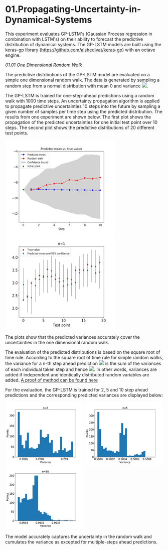 # 01.Propagating-Uncertainty-in-Dynamical-Systems

This experiment evaluates GP-LSTM's (Gaussian Process regression in combination with LSTM's) on their ability to forecast the predictive distribution of dynamical systems.
The GP-LSTM models are built using the keras-gp library (https://github.com/alshedivat/keras-gp) with an octave engine.

*01.01 One Dimensional Random Walk*

The predictive distributions of the GP-LSTM model are evaluated on a simple one
dimensional random walk. The data is generated by sampling a random step
from a normal distribution with mean 0 and variance <img src="https://render.githubusercontent.com/render/math?math=\sigma^{2}=0.1">.

The GP-LSTM is trained for one-step-ahead predictions using a random walk with 1000 time steps.
An uncertainty propagation algorithm is applied to propagate predictive uncertainties 10 steps into the future by sampling a given number of samples per time step using the predicted distribution.
The results from one experiment are shown below. The first plot shows the propagation of the predicted uncertainties for one initial test point over 10 steps. The second plot  shows the predictive distributions of 20 different test points.

<img src="./Figures/RW_uncertainty_propagated.jpg" width="350" height="300" /> <img src="./Figures/RW_pred_shift1.jpg" width="350" height="300" />

The plots show that the predicted variances accurately cover the uncertainties in the one dimensional random walk.

The evaluation of the predicted distributions is based on the square root of time rule.
According to the square root of time rule for simple random walks, the variance for a n-th step ahead prediction <img src="https://render.githubusercontent.com/render/math?math=\sigma_{n}^{2}">
is the sum of the variances of each
individual taken step and hence <img src="https://render.githubusercontent.com/render/math?math=n*\sigma_{1}^{2}">. 
In other words, variances are added if independent and identically distributed random variables are added.
[A proof of method can be found here](ProofofMethods/Cumulative_Variances.pdf)

For the evaluation, the GP-LSTM is trained for 2, 5 and 10 step ahead predictions and the corresponding predicted variances are displayed below:

<img src="./Figures/Grid_var_hist_2.jpg" width="250" height="200" /> <img src="./Figures/Grid_var_hist_5.jpg" width="250" height="200" /> <img src="./Figures/Grid_var_hist_10.jpg" width="250" height="200" />

The model accurately captures the uncertainty in the random walk and cumulates the variance as excepted for multiple-steps ahead predictions.
